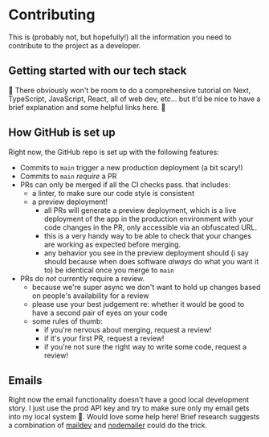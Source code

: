 # Contributing

This is (probably not, but hopefully!) all the information you need to contribute to the project as a developer.

## Getting started with our tech stack

🚧 There obviously won't be room to do a comprehensive tutorial on Next, TypeScript, JavaScript, React, all of web dev, etc... but it'd be nice to have a brief explanation and some helpful links here. 🚧

## How GitHub is set up

Right now, the GitHub repo is set up with the following features:

- Commits to `main` trigger a new production deployment (a bit scary!)
- Commits to `main` _require_ a PR
- PRs can only be merged if all the CI checks pass. that includes:
  - a linter, to make sure our code style is consistent
  - a preview deployment!
    - all PRs will generate a preview deployment, which is a live deployment of the app in the production environment with your code changes in the PR, only accessible via an obfuscated URL.
    - this is a very handy way to be able to check that your changes are working as expected before merging.
    - any behavior you see in the preview deployment should (i say should because when does software _always_ do what you want it to) be identical once you merge to `main`
- PRs do _not_ currently require a review.
  - because we're super async we don't want to hold up changes based on people's availability for a review
  - please use your best judgement re: whether it would be good to have a second pair of eyes on your code
  - some rules of thumb:
    - if you're nervous about merging, request a review!
    - if it's your first PR, request a review!
    - if you're not sure the right way to write some code, request a review!

## Emails

Right now the email functionality doesn't have a good local development story. I just use the prod API key and try to make sure only my email gets into my local system 😬. Would love some help here!
Brief research suggests a combination of [maildev](https://github.com/maildev/maildev?tab=readme-ov-file) and [nodemailer](https://github.com/nodemailer/nodemailer) could do the trick.
